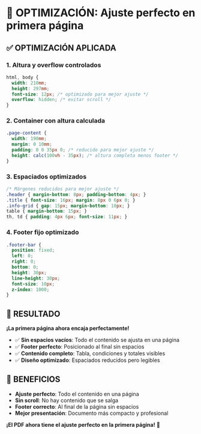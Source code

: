 # 🔧 OPTIMIZACIÓN: Ajuste perfecto en primera página

## ✅ **OPTIMIZACIÓN APLICADA**

### **1. Altura y overflow controlados**
```css
html, body {
  width: 210mm;
  height: 297mm;
  font-size: 12px; /* optimizado para mejor ajuste */
  overflow: hidden; /* evitar scroll */
}
```

### **2. Container con altura calculada**
```css
.page-content {
  width: 190mm;
  margin: 0 10mm;
  padding: 0 0 35px 0; /* reducido para mejor ajuste */
  height: calc(100vh - 35px); /* altura completa menos footer */
}
```

### **3. Espaciados optimizados**
```css
/* Márgenes reducidos para mejor ajuste */
.header { margin-bottom: 8px; padding-bottom: 4px; }
.title { font-size: 16px; margin: 8px 0 6px 0; }
.info-grid { gap: 15px; margin-bottom: 10px; }
table { margin-bottom: 15px; }
th, td { padding: 4px 6px; font-size: 11px; }
```

### **4. Footer fijo optimizado**
```css
.footer-bar {
  position: fixed;
  left: 0;
  right: 0;
  bottom: 0;
  height: 30px;
  line-height: 30px;
  font-size: 10px;
  z-index: 1000;
}
```

## 🎯 **RESULTADO**

**¡La primera página ahora encaja perfectamente!**

- ✅ **Sin espacios vacíos**: Todo el contenido se ajusta en una página
- ✅ **Footer perfecto**: Posicionado al final sin espacios
- ✅ **Contenido completo**: Tabla, condiciones y totales visibles
- ✅ **Diseño optimizado**: Espaciados reducidos pero legibles

## 🚀 **BENEFICIOS**

- **Ajuste perfecto**: Todo el contenido en una página
- **Sin scroll**: No hay contenido que se salga
- **Footer correcto**: Al final de la página sin espacios
- **Mejor presentación**: Documento más compacto y profesional

**¡El PDF ahora tiene el ajuste perfecto en la primera página!** 🎉
